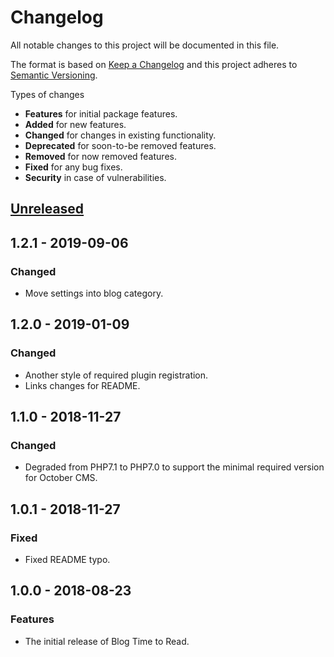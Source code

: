 # Changelog
All notable changes to this project will be documented in this file.

The format is based on [Keep a Changelog](http://keepachangelog.com/en/1.0.0/)
and this project adheres to [Semantic Versioning](http://semver.org/spec/v2.0.0.html).

Types of changes

* **Features** for initial package features.
* **Added** for new features.
* **Changed** for changes in existing functionality.
* **Deprecated** for soon-to-be removed features.
* **Removed** for now removed features.
* **Fixed** for any bug fixes.
* **Security** in case of vulnerabilities.

## [Unreleased]

## 1.2.1 - 2019-09-06

### Changed
* Move settings into blog category.

## 1.2.0 - 2019-01-09

### Changed
* Another style of required plugin registration.
* Links changes for README.

## 1.1.0 - 2018-11-27

### Changed
* Degraded from PHP7.1 to PHP7.0 to support the minimal required version for October CMS.

## 1.0.1 - 2018-11-27

### Fixed
* Fixed README typo.

## 1.0.0 - 2018-08-23

### Features
* The initial release of Blog Time to Read.

[Unreleased]: https://github.com/GinoPane/oc-blogtimetoread-plugin/compare/v1.2.1...HEAD
